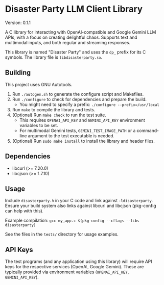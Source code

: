 # Disaster Party LLM Client Library

Version: 0.1.1

A C library for interacting with OpenAI-compatible and Google Gemini LLM APIs,
with a focus on creating delightful chaos. Supports text and multimodal inputs,
and both regular and streaming responses.

This library is named "Disaster Party" and uses the `dp_` prefix for its C symbols.
The library file is `libdisasterparty.so`.

## Building

This project uses GNU Autotools.

1.  Run `./autogen.sh` to generate the configure script and Makefiles.
2.  Run `./configure` to check for dependencies and prepare the build.
    * You might need to specify a prefix: `./configure --prefix=/usr/local`
3.  Run `make` to compile the library and tests.
4.  (Optional) Run `make check` to run the test suite.
    * This requires `OPENAI_API_KEY` and `GEMINI_API_KEY` environment variables to be set.
    * For multimodal Gemini tests, `GEMINI_TEST_IMAGE_PATH` or a command-line argument to the test executable is needed.
5.  (Optional) Run `sudo make install` to install the library and header files.

## Dependencies

* libcurl (>= 7.20.0)
* libcjson (>= 1.7.10)

## Usage

Include `disasterparty.h` in your C code and link against `-ldisasterparty`.
Ensure your build system also links against libcurl and libcjson (pkg-config can help with this).

Example compilation:
`gcc my_app.c $(pkg-config --cflags --libs disasterparty)`

See the files in the `tests/` directory for usage examples.

## API Keys

The test programs (and any application using this library) will require API keys
for the respective services (OpenAI, Google Gemini). These are typically provided
via environment variables (`OPENAI_API_KEY`, `GEMINI_API_KEY`).
